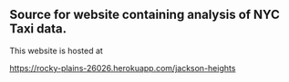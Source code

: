 ## Source for website containing analysis of NYC Taxi data.

This website is hosted at

https://rocky-plains-26026.herokuapp.com/jackson-heights